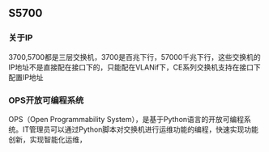 

## S5700

### 关于IP 

3700,5700都是三层交换机，3700是百兆下行，57000千兆下行，这些交换机的IP地址不是直接配在接口下的，只能配在VLANif下，CE系列交换机支持在接口下配置IP地址




### OPS开放可编程系统

OPS（Open Programmability System），是基于Python语言的开放可编程系统。IT管理员可以通过Python脚本对交换机进行运维功能的编程，快速实现功能创新，实现智能化运维，





